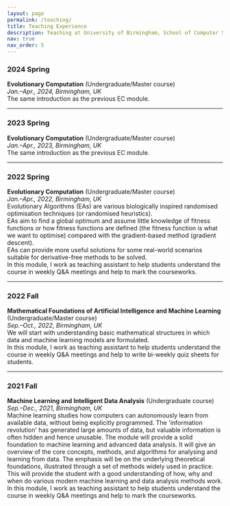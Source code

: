 ```yaml
---
layout: page
permalink: /teaching/
title: Teaching Experience
description: Teaching at University of Birmingham, School of Computer Science
nav: true
nav_order: 5
---
```


<!-- For now, this page is assumed to be a static description of your courses. You can convert it to a collection similar to `_projects/` so that you can have a dedicated page for each course.

Organize your courses by years, topics, or universities, however you like! -->

### 2024 Spring
**Evolutionary Computation** (Undergraduate/Master course)  
*Jan.–Apr., 2024, Birmingham, UK*  
The same introduction as the previous EC module.

---

### 2023 Spring
**Evolutionary Computation** (Undergraduate/Master course)  
*Jan.–Apr., 2023, Birmingham, UK*  
The same introduction as the previous EC module.

---

### 2022 Spring
**Evolutionary Computation** (Undergraduate/Master course)  
*Jan.–Apr., 2022, Birmingham, UK*  
Evolutionary Algorithms (EAs) are various biologically inspired randomised optimisation techniques (or randomised heuristics).  
EAs aim to find a global optimum and assume little knowledge of fitness functions or how fitness functions are defined (the fitness function is what we want to optimise) compared with the gradient-based method (gradient descent).  
EAs can provide more useful solutions for some real-world scenarios suitable for derivative-free methods to be solved.  
In this module, I work as teaching assistant to help students understand the course in weekly Q&A meetings and help to mark the courseworks.

---

### 2022 Fall
**Mathematical Foundations of Artificial Intelligence and Machine Learning** (Undergraduate/Master course)  
*Sep.–Oct., 2022, Birmingham, UK*  
We will start with understanding basic mathematical structures in which data and machine learning models are formulated.  
In this module, I work as teaching assistant to help students understand the course in weekly Q&A meetings and help to write bi-weekly quiz sheets for students.

---

### 2021 Fall
**Machine Learning and Intelligent Data Analysis** (Undergraduate course)  
*Sep.–Dec., 2021, Birmingham, UK*  
Machine learning studies how computers can autonomously learn from available data, without being explicitly programmed. The 'information revolution' has generated large amounts of data, but valuable information is often hidden and hence unusable. The module will provide a solid foundation to machine learning and advanced data analysis. It will give an overview of the core concepts, methods, and algorithms for analysing and learning from data. The emphasis will be on the underlying theoretical foundations, illustrated through a set of methods widely used in practice. This will provide the student with a good understanding of how, why and when do various modern machine learning and data analysis methods work.  
In this module, I work as teaching assistant to help students understand the course in weekly Q&A meetings and help to mark the courseworks.